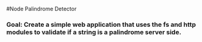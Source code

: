 #Node Palindrome Detector
### Goal: Create a simple web application that uses the fs and http modules to validate if a string is a palindrome server side.
